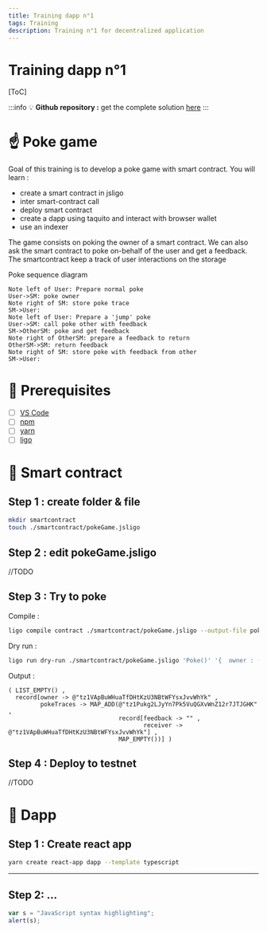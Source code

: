 ```yaml
---
title: Training dapp n°1
tags: Training
description: Training n°1 for decentralized application
---
```


Training dapp n°1
===

[ToC]

:::info
:bulb: **Github repository :** get the complete solution [here](https://github.com/marigold-dev/training-dapp-1.git)
:::

# :point_up:  Poke game

Goal of this training is to develop a poke game with smart contract. You will learn : 
- create a smart contract in jsligo
- inter smart-contract call
- deploy smart contract
- create a dapp using taquito and interact with browser wallet
- use an indexer

The game consists on poking the owner of a smart contract. We can also ask the smart contract to poke on-behalf of the user and get a feedback. The smartcontract keep a track of user interactions on the storage 

Poke sequence diagram
```sequence
Note left of User: Prepare normal poke
User->SM: poke owner
Note right of SM: store poke trace
SM->User: 
Note left of User: Prepare a 'jump' poke
User->SM: call poke other with feedback
SM->OtherSM: poke and get feedback
Note right of OtherSM: prepare a feedback to return
OtherSM->SM: return feedback
Note right of SM: store poke with feedback from other
SM->User: 
```

# :memo: Prerequisites


- [ ] [VS Code](https://code.visualstudio.com/download)
- [ ] [npm](https://nodejs.org/en/download/)
- [ ] [yarn](https://classic.yarnpkg.com/lang/en/docs/install/#windows-stable)
- [ ] [ligo](https://ligolang.org/docs/intro/installation/)

# :scroll: Smart contract

## Step 1 : create folder & file

```bash
mkdir smartcontract
touch ./smartcontract/pokeGame.jsligo
```

## Step 2 : edit pokeGame.jsligo

//TODO

## Step 3 : Try to poke

Compile :

```bash
ligo compile contract ./smartcontract/pokeGame.jsligo --output-file pokeGame.tz --entry-point main
```

Dry run : 

```bash
ligo run dry-run ./smartcontract/pokeGame.jsligo 'Poke()' '{  owner : ("tz1VApBuWHuaTfDHtKzU3NBtWFYsxJvvWhYk" as address), pokeTraces : (Map.empty as map<address, pokeMessage>) }' 
```

Output : 

```ocaml=
( LIST_EMPTY() ,
  record[owner -> @"tz1VApBuWHuaTfDHtKzU3NBtWFYsxJvvWhYk" ,
         pokeTraces -> MAP_ADD(@"tz1Pukg2LJyYn7Pk5VuQGXvWnZ12r7JTJGHK" ,
                               record[feedback -> "" ,
                                      receiver -> @"tz1VApBuWHuaTfDHtKzU3NBtWFYsxJvvWhYk"] ,
                               MAP_EMPTY())] )
```

## Step 4 : Deploy to testnet

//TODO


# :construction_worker:  Dapp 

## Step 1 : Create react app

```bash
yarn create react-app dapp --template typescript
```


---

## Step 2: ...

```typescript
var s = "JavaScript syntax highlighting";
alert(s);
```



